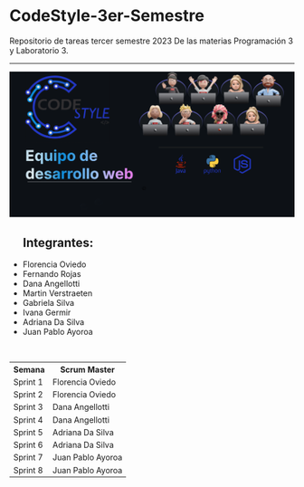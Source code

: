 # CodeStyle-3er-Semestre
Repositorio de tareas tercer semestre 2023 De las materias Programación 3 y Laboratorio 3.
<hr>

![github utn](https://github.com/CodeSystem2022/CodeStyle3erSemestre/blob/main/asets/Make%20your%20README.png)

<ul>
<h2>Integrantes: </h2>
  <li> Florencia Oviedo</li>
  <li> Fernando Rojas</li>
  <li> Dana Angellotti</li>
  <li>Martin Verstraeten</li>
  <li> Gabriela Silva</li>
  <li> Ivana Germir</li>
  <li> Adriana Da Silva</li>
  <li> Juan Pablo Ayoroa</li>
 </ul>
 
 <br>
 <table>
     <tr>
    <th>Semana</th>
    <th>Scrum Master</th>
    </tr>
    <tr>
    <td>Sprint 1</td>
    <td>Florencia Oviedo</td>
  </tr>
  <tr>
    <td>Sprint 2</td>
    <td>Florencia Oviedo</td>
  </tr>
  <tr>
    <td>Sprint 3</td>
    <td>Dana Angellotti</td>
  </tr>
  <tr>
    <td>Sprint 4</td>
    <td>Dana Angellotti</td>
  </tr>
  <tr>
    <td>Sprint 5</td>
    <td>Adriana Da Silva</td>
  </tr>
  <tr>
    <td>Sprint 6</td>
    <td>Adriana Da Silva</td>
  </tr>
  <tr>
    <td>Sprint 7</td>
    <td>Juan Pablo Ayoroa</td>
  </tr>
  <tr>
    <td>Sprint 8</td>
    <td>Juan Pablo Ayoroa</td>
  </tr>
 </table>
  


